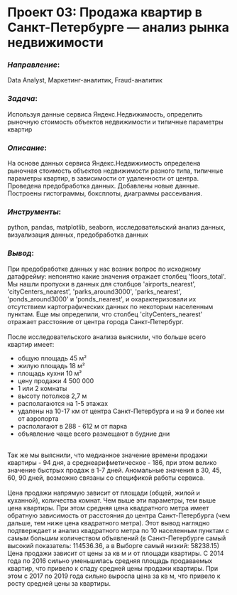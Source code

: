 # Проект 03: Продажа квартир в Санкт-Петербурге — анализ рынка недвижимости

### *Направление*: 
Data Analyst, Маркетинг-аналитик, Fraud-аналитик

### *Задача*: 
Используя данные сервиса Яндекс.Недвижимость, определить рыночную стоимость объектов недвижимости и типичные параметры квартир

### *Описание*:
На основе данных сервиса Яндекс.Недвижимость определена рыночная стоимость объектов недвижимости разного типа, типичные параметры квартир, в зависимости от удаленности от центра. Проведена предобработка данных. Добавлены новые данные. Построены гистограммы, боксплоты, диаграммы рассеивания.

### *Инструменты*: 
python, pandas, matplotlib, seaborn, исследовательский анализ данных, визуализация данных, предобработка данных

### *Вывод*:
При предобработке данных у нас возник вопрос по исходному датафрейму: непонятно какие значения отражает столбец 'floors_total'. Мы нашли пропуски в данных для столбцов 'airports_nearest', 'cityCenters_nearest', 'parks_around3000', 'parks_nearest', 'ponds_around3000' и 'ponds_nearest', и охарактеризовали их отсутствием картографических данных по некоторым населенным пунктам. Еще мы определили, что столбец 'cityCenters_nearest' отражает расстояние от центра города Санкт-Петербург.<br><br>
После исследовательского анализа выяснили, что больше всего квартир имеет:
 - общую площадь 45 м²
 - жилую площадь 18 м²
 - площадь кухни 10 м²
 - цену продажи 4 500 000
 - 1 или 2 комнаты
 - высоту потолков 2,7 м
 - располагаются на 1-5 этажах
 - удалены на 10-17 км от центра Санкт-Петербурга и на 9 и более км от аэропорта
 - располагают в 288 - 612 м от парка
 - объявление чаще всего размещают в будние дни
<br>
Так же мы выяснили, что медианное значение времени продажи квартиры - 94 дня, а среднеарифметическое - 186, при этом велико значение быстрых продаж в 1-7 дней. Аномальные значения в 30, 45, 60, 90 дней, возможно связаны со спецификой работы сервиса.<br><br>
Цена продажи напрямую зависит от площади (общей, жилой и куханной), количества комнат. Чем выше эти параметры, тем выше цена квартиры. При этом средняя цена квадратного метра имеет обратную зависимость от расстояния до центра Санкт-Петербурга (чем дальше, тем ниже цена квадратного метра). Этот вывод наглядно подтверждает и анализ квадратного метра по 10 населенным пунктам с самым большим количеством объявлений (в Санкт-Петербурге самый высокий показатель: 114536.36, а в Выборге самый низкий: 58238.15)
Цена продажи зависит от цены за кв м и от площади квартиры. С 2014 года по 2016 сильно уменьшилась средняя площадь продаваемых квартир, что привело к спаду средней цены продажи квартиры. При этом с 2017 по 2019 года сильно выросла цена за кв м, что привело к росту средней цены за квартиры.
